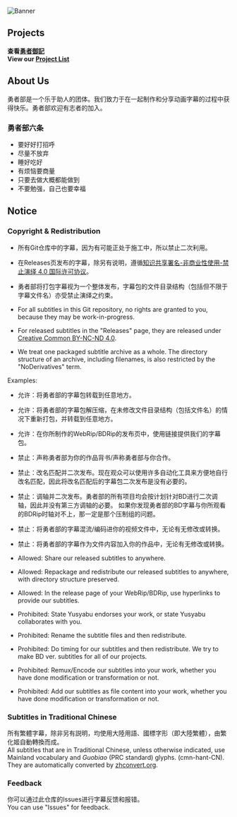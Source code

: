 ![Banner](https://cdn.jsdelivr.net/gh/Yusyabu/Subs@assets/yusyabu-banner.png)

## Projects

**查看[勇者御記](https://github.com/orgs/Yusyabu/projects/1)**<br>
**View our [Project List](https://github.com/orgs/Yusyabu/projects/1)**

## About Us

勇者部是一个乐于助人的团体。我们致力于在一起制作和分享动画字幕的过程中获得快乐。勇者部欢迎有志者的加入。

### 勇者部六条

- 要好好打招呼
- 尽量不放弃
- 睡好吃好
- 有烦恼要商量
- 只要去做大概都能做到
- 不要勉强，自己也要幸福

## Notice

### Copyright & Redistribution

- 所有Git仓库中的字幕，因为有可能正处于施工中，所以禁止二次利用。
- 在Releases页发布的字幕，除另有说明，遵循[知识共享署名-非商业性使用-禁止演绎 4.0 国际许可协议](https://creativecommons.org/licenses/by-nc-nd/4.0/deed.zh)。
- 勇者部将打包字幕视为一个整体发布，字幕包的文件目录结构（包括但不限于字幕文件名）亦受禁止演绎之约束。

- For all subtitles in this Git repository, no rights are granted to you, because they may be work-in-progress.
- For released subtitles in the "Releases" page, they are released under [Creative Common BY-NC-ND 4.0](https://creativecommons.org/licenses/by-nc-nd/4.0).
- We treat one packaged subtitle archive as a whole. The directory structure of an archive, including filenames, is also restricted by the "NoDerivatives" term.

Examples:

- 允许：将勇者部的字幕包转载到任意地方。
- 允许：将勇者部的字幕包解压缩，在未修改文件目录结构（包括文件名）的情况下重新打包，并转载到任意地方。
- 允许：在你所制作的WebRip/BDRip的发布页中，使用链接提供我们的字幕包。
- 禁止：声称勇者部为你的作品背书/声称勇者部与你合作。
- 禁止：改名匹配并二次发布。现在观众可以使用许多自动化工具来方便地自行改名匹配，因此将改名匹配后的字幕包二次发布是没有必要的。
- 禁止：调轴并二次发布。勇者部的所有项目均会按计划针对BD进行二次调轴，因此并没有第三方调轴的必要。
  如果你发现勇者部的BD字幕与你所观看的BDRip时轴对不上，那一定是那个压制组的问题。
- 禁止：将勇者部的字幕混流/编码进你的视频文件中，无论有无修改或转换。
- 禁止：将勇者部的字幕作为文件内容加入你的作品中，无论有无修改或转换。

- Allowed: Share our released subtitles to anywhere.
- Allowed: Repackage and redistribute our released subtitles to anywhere, with directory structure preserved.
- Allowed: In the release page of your WebRip/BDRip, use hyperlinks to provide our subtitles.
- Prohibited: State Yusyabu endorses your work, or state Yusyabu collaborates with you.
- Prohibited: Rename the subtitle files and then redistribute.
- Prohibited: Do timing for our subtitles and then redistribute. We try to make BD ver. subtitles for all of our projects.
- Prohibited: Remux/Encode our subtitles into your work, whether you have done modification or transformation or not.
- Prohibited: Add our subtitles as file content into your work, whether you have done modification or transformation or not.


### Subtitles in Traditional Chinese

所有繁體字幕，除非另有説明，均使用大陸用語、國標字形（即大陸繁體），由繁化姬自動轉換而成。<br>
All subtitles that are in Traditional Chinese, unless otherwise indicated, use Mainland vocabulary and *Guobiao* (PRC standard) glyphs.
(cmn-hant-CN).
They are automatically converted by [zhconvert.org](https://zhconvert.org).

### Feedback

你可以通过此仓库的Issues进行字幕反馈和报错。<br>
You can use "Issues" for feedback.
